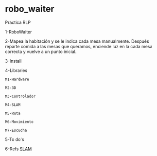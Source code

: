 # robo_waiter
Practica RLP 

1-RoboWaiter

2-Mapea la habitación y se le indica cada mesa manualmente. Después reparte comida a las mesas que queramos, enciende luz en la cada mesa correcta y vuelve a un punto inicial.

3-Install

4-Libraries

    M1-Hardware
    
    M2-3D
    
    M3-Controlador
    
    M4-SLAM
    
    M5-Ruta
    
    M6-Movimiento
    
    M7-Escucha
  
5-To do's

6-Refs
  [SLAM](https://github.com/uoip/stereo_ptam)
